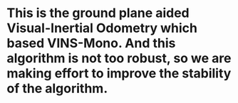 # This is the ground plane aided Visual-Inertial Odometry which based VINS-Mono. And this algorithm is not too robust, so we are making effort to improve the stability of the algorithm.
